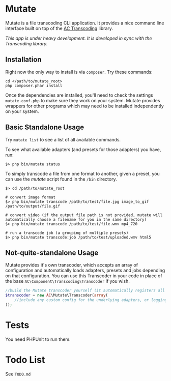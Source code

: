 # Mutate #

Mutate is a file transcoding CLI application.  It provides a nice command line interface built on top of the [AC Transcoding](http://github.com/AmericanCouncils/Transcoding/) library.

*This app is under heavy development.  It is developed in sync with the Transcoding library.*

## Installation ##

Right now the only way to install is via `composer`.  Try these commands:

    cd </path/to/mutate_root>
    php composer.phar install

Once the dependencies are installed, you'll need to check the settings `mutate.conf.php` to make sure they work on your system.  Mutate provides wrappers for other programs
which may need to be installed independently on your system.

## Basic Standalone Usage ##

Try `mutate list` to see a list of all available commands.

To see what available adapters (and presets for those adapters) you have, run:

	$> php bin/mutate status

To simply transcode a file from one format to another, given a preset, you can use the *mutate* script found in the `/bin` directory.

	$> cd /path/to/mutate_root

	# convert image format
	$> php bin/mutate transcode /path/to/test/file.jpg image_to_gif /path/to/output/file.gif
	
	# convert video (if the output file path is not provided, mutate will automatically choose a filename for you in the same directory)
	$> php bin/mutate transcode /path/to/test/file.wmv mp4_720
	
	# run a transcode job (a grouping of multiple presets)
	$> php bin/mutate transcode:job /path/to/test/uploaded.wmv html5
	
## Not-quite-standalone Usage ##

Mutate provides it's own transcoder, which accepts an array of configuration and automatically loads adapters, presets and jobs depending on that configuration.  You can use this Transcoder in your code in place of the base `AC\Component\Transcoding\Transcoder` if you wish.

``` php
//build the Mutate transcoder yourself (it automatically registers all adapters/presets/jobs included with the ac/transcoding component, depending on the configuration you pass it)
$transcoder = new AC\Mutate\Transcoder(array(
    //include any custom config for the underlying adapters, or logging, here
));
```

# Tests #

You need PHPUnit to run them.

# Todo List #

See `TODO.md`
